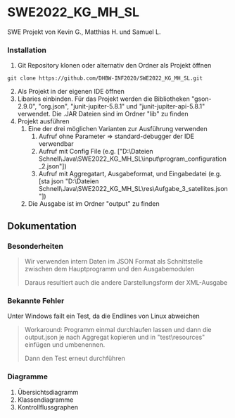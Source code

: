 # SWE2022_KG_MH_SL
SWE Projekt von Kevin G., Matthias H. und Samuel L.

### Installation
1. Git Repository klonen oder alternativ den Ordner als Projekt öffnen
```
git clone https://github.com/DHBW-INF2020/SWE2022_KG_MH_SL.git
```

2. Als Projekt in der eigenen IDE öffnen
3. Libaries einbinden. Für das Projekt werden die Bibliotheken "gson-2.9.0", "org.json", "junit-jupiter-5.8.1" und "junit-jupiter-api-5.8.1" verwendet. Die .JAR Dateien sind im Ordner "lib" zu finden
4. Projekt ausführen
   1. Eine der drei möglichen Varianten zur Ausführung verwenden
      1. Aufruf ohne Parameter => standard-debugger der IDE verwendbar
      2. Aufruf mit Config File (e.g. ["D:\Dateien Schnell\Java\SWE2022_KG_MH_SL\input\program_configuration_2.json"])
      3. Aufruf mit Aggregatart, Ausgabeformat, und Eingabedatei (e.g. [sta json "D:\Dateien Schnell\Java\SWE2022_KG_MH_SL\res\Aufgabe_3_satellites.json"])
   2. Die Ausgabe ist im Ordner "output" zu finden


## Dokumentation
### Besonderheiten
>Wir verwenden intern Daten im JSON Format als Schnittstelle zwischen dem Hauptprogramm und den Ausgabemodulen 
>
>Daraus resultiert auch die andere Darstellungsform der XML-Ausgabe 
> 
 


### Bekannte Fehler
Unter Windows failt ein Test, da die Endlines von Linux abweichen
>Workaround:
>Programm einmal durchlaufen lassen und dann die output.json je nach Aggregat kopieren und in "test\resources" einfügen und umbenennen.
> 
> Dann den Test erneut durchführen

### Diagramme
1. Übersichtsdiagramm
2. Klassendiagramme
3. Kontrollflussgraphen